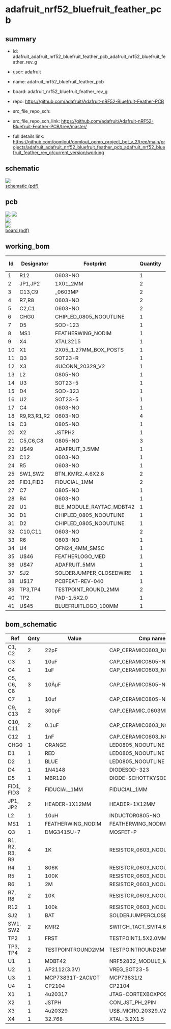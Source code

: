 # adafruit_nrf52_bluefruit_feather_pcb
 
## summary 
* id: adafruit_adafruit_nrf52_bluefruit_feather_pcb_adafruit_nrf52_bluefruit_feather_rev_g
* user: adafruit
* name: adafruit_nrf52_bluefruit_feather_pcb
* board: adafruit_nrf52_bluefruit_feather_rev_g
* repo: https://github.com/adafruit/Adafruit-nRF52-Bluefruit-Feather-PCB



* src_file_repo_sch: 
* src_file_repo_sch_link: https://github.com/adafruit/Adafruit-nRF52-Bluefruit-Feather-PCB/tree/master/
* full details link: https://github.com/oomlout/oomlout_oomp_project_bot_v_2/tree/main/projects/adafruit_adafruit_nrf52_bluefruit_feather_pcb_adafruit_nrf52_bluefruit_feather_rev_g/current_version/working  

## schematic  
![](working_schematic_600.png)  
[schematic (pdf)](working_schematic.pdf) 






















## pcb  
![](working_3d_600.png) 
![](working_3d_front_600.png)  
![](working_3d_back_600.png)  
![](working_600.png)  
[board (pdf)](working.pdf)  

## working_bom
| Id | Designator | Footprint | Quantity | Designation | Supplier and ref |  | None | 
| --- | --- | --- | --- | --- | --- | --- | --- | 
| 1 | R12 | 0603-NO | 1 | 100k |  |  | [''] | 
| 2 | JP1,JP2 | 1X01_2MM | 2 |  |  |  | [''] | 
| 3 | C13,C9 | _0603MP | 2 | 300pF |  |  | [''] | 
| 4 | R7,R8 | 0603-NO | 2 | 10K |  |  | [''] | 
| 5 | C2,C1 | 0603-NO | 2 | 22pF |  |  | [''] | 
| 6 | CHG0 | CHIPLED_0805_NOOUTLINE | 1 | ORANGE |  |  | [''] | 
| 7 | D5 | SOD-123 | 1 | MBR120 |  |  | [''] | 
| 8 | MS1 | FEATHERWING_NODIM | 1 | FEATHERWING_NODIM |  |  | [''] | 
| 9 | X4 | XTAL3215 | 1 | 32.768 |  |  | [''] | 
| 10 | X1 | 2X05_1.27MM_BOX_POSTS | 1 | 4u20317 |  |  | [''] | 
| 11 | Q3 | SOT23-R | 1 | DMG3415U-7 |  |  | [''] | 
| 12 | X3 | 4UCONN_20329_V2 | 1 | 4u20329 |  |  | [''] | 
| 13 | L2 | 0805-NO | 1 | 10uH |  |  | [''] | 
| 14 | U3 | SOT23-5 | 1 | MCP73831T-2ACI/OT |  |  | [''] | 
| 15 | D4 | SOD-323 | 1 | 1N4148 |  |  | [''] | 
| 16 | U2 | SOT23-5 | 1 | AP2112(3.3V) |  |  | [''] | 
| 17 | C4 | 0603-NO | 1 | 1uF |  |  | [''] | 
| 18 | R9,R3,R1,R2 | 0603-NO | 4 | 1K |  |  | [''] | 
| 19 | C3 | 0805-NO | 1 | 10uF |  |  | [''] | 
| 20 | X2 | JSTPH2 | 1 | JSTPH |  |  | [''] | 
| 21 | C5,C6,C8 | 0805-NO | 3 | 10ÂµF |  |  | [''] | 
| 22 | U$49 | ADAFRUIT_3.5MM | 1 |  |  |  | [''] | 
| 23 | C12 | 0603-NO | 1 | 1nF |  |  | [''] | 
| 24 | R5 | 0603-NO | 1 | 100K |  |  | [''] | 
| 25 | SW1,SW2 | BTN_KMR2_4.6X2.8 | 2 | KMR2 |  |  | [''] | 
| 26 | FID1,FID3 | FIDUCIAL_1MM | 2 | FIDUCIAL_1MM |  |  | [''] | 
| 27 | C7 | 0805-NO | 1 | 10uf |  |  | [''] | 
| 28 | R4 | 0603-NO | 1 | 806K |  |  | [''] | 
| 29 | U1 | BLE_MODULE_RAYTAC_MDBT42 | 1 | MDBT42 |  |  | [''] | 
| 30 | D1 | CHIPLED_0805_NOOUTLINE | 1 | RED |  |  | [''] | 
| 31 | D2 | CHIPLED_0805_NOOUTLINE | 1 | BLUE |  |  | [''] | 
| 32 | C10,C11 | 0603-NO | 2 | 0.1uF |  |  | [''] | 
| 33 | R6 | 0603-NO | 1 | 2M |  |  | [''] | 
| 34 | U4 | QFN24_4MM_SMSC | 1 | CP2104 |  |  | [''] | 
| 35 | U$46 | FEATHERLOGO_MED | 1 |  |  |  | [''] | 
| 36 | U$47 | ADAFRUIT_5MM | 1 |  |  |  | [''] | 
| 37 | SJ2 | SOLDERJUMPER_CLOSEDWIRE | 1 | BAT |  |  | [''] | 
| 38 | U$17 | PCBFEAT-REV-040 | 1 |  |  |  | [''] | 
| 39 | TP3,TP4 | TESTPOINT_ROUND_2MM | 2 |  |  |  | [''] | 
| 40 | TP2 | PAD-1.5X2.0 | 1 | FRST |  |  | [''] | 
| 41 | U$45 | BLUEFRUITLOGO_100MM | 1 |  |  |  | [''] | 


## bom_schematic
| Ref | Qnty | Value | Cmp name | Footprint | Description | Vendor | DNP | 
| --- | --- | --- | --- | --- | --- | --- | --- | 
| C1, C2 | 2 | 22pF | CAP_CERAMIC0603_NO | working:0603-NO |  |  |  | 
| C3 | 1 | 10uF | CAP_CERAMIC0805-NOOUTLINE | working:0805-NO |  |  |  | 
| C4 | 1 | 1uF | CAP_CERAMIC0603_NO | working:0603-NO |  |  |  | 
| C5, C6, C8 | 3 | 10ÂµF | CAP_CERAMIC0805-NOOUTLINE | working:0805-NO |  |  |  | 
| C7 | 1 | 10uf | CAP_CERAMIC0805-NOOUTLINE | working:0805-NO |  |  |  | 
| C9, C13 | 2 | 300pF | CAP_CERAMIC_0603MP | working:_0603MP |  |  |  | 
| C10, C11 | 2 | 0.1uF | CAP_CERAMIC0603_NO | working:0603-NO |  |  |  | 
| C12 | 1 | 1nF | CAP_CERAMIC0603_NO | working:0603-NO |  |  |  | 
| CHG0 | 1 | ORANGE | LED0805_NOOUTLINE | working:CHIPLED_0805_NOOUTLINE |  |  |  | 
| D1 | 1 | RED | LED0805_NOOUTLINE | working:CHIPLED_0805_NOOUTLINE |  |  |  | 
| D2 | 1 | BLUE | LED0805_NOOUTLINE | working:CHIPLED_0805_NOOUTLINE |  |  |  | 
| D4 | 1 | 1N4148 | DIODESOD-323 | working:SOD-323 |  |  |  | 
| D5 | 1 | MBR120 | DIODE-SCHOTTKYSOD-123 | working:SOD-123 |  |  |  | 
| FID1, FID3 | 2 | FIDUCIAL_1MM | FIDUCIAL_1MM | working:FIDUCIAL_1MM |  |  |  | 
| JP1, JP2 | 2 | HEADER-1X12MM | HEADER-1X12MM | working:1X01_2MM |  |  |  | 
| L2 | 1 | 10uH | INDUCTOR0805-NO | working:0805-NO |  |  |  | 
| MS1 | 1 | FEATHERWING_NODIM | FEATHERWING_NODIM | working:FEATHERWING_NODIM |  |  |  | 
| Q3 | 1 | DMG3415U-7 | MOSFET-P | working:SOT23-R |  |  |  | 
| R1, R2, R3, R9 | 4 | 1K | RESISTOR_0603_NOOUT | working:0603-NO |  |  |  | 
| R4 | 1 | 806K | RESISTOR_0603_NOOUT | working:0603-NO |  |  |  | 
| R5 | 1 | 100K | RESISTOR_0603_NOOUT | working:0603-NO |  |  |  | 
| R6 | 1 | 2M | RESISTOR_0603_NOOUT | working:0603-NO |  |  |  | 
| R7, R8 | 2 | 10K | RESISTOR_0603_NOOUT | working:0603-NO |  |  |  | 
| R12 | 1 | 100k | RESISTOR_0603_NOOUT | working:0603-NO |  |  |  | 
| SJ2 | 1 | BAT | SOLDERJUMPERCLOSED | working:SOLDERJUMPER_CLOSEDWIRE |  |  |  | 
| SW1, SW2 | 2 | KMR2 | SWITCH_TACT_SMT4.6X2.8 | working:BTN_KMR2_4.6X2.8 |  |  |  | 
| TP2 | 1 | FRST | TESTPOINT1.5X2.0MM_NOCREAM | working:PAD-1.5X2.0 |  |  |  | 
| TP3, TP4 | 2 | TESTPOINTROUND2MM | TESTPOINTROUND2MM | working:TESTPOINT_ROUND_2MM |  |  |  | 
| U1 | 1 | MDBT42 | NRF52832_MODULE_MDBT42 | working:BLE_MODULE_RAYTAC_MDBT42 |  |  |  | 
| U2 | 1 | AP2112(3.3V) | VREG_SOT23-5 | working:SOT23-5 |  |  |  | 
| U3 | 1 | MCP73831T-2ACI/OT | MCP73831/2 | working:SOT23-5 |  |  |  | 
| U4 | 1 | CP2104 | CP2104 | working:QFN24_4MM_SMSC |  |  |  | 
| X1 | 1 | 4u20317 | JTAG-CORTEXBOXPOSTS | working:2X05_1.27MM_BOX_POSTS |  |  |  | 
| X2 | 1 | JSTPH | CON_JST_PH_2PIN | working:JSTPH2 |  |  |  | 
| X3 | 1 | 4u20329 | USB_MICRO_20329_V2 | working:4UCONN_20329_V2 |  |  |  | 
| X4 | 1 | 32.768 | XTAL-3.2X1.5 | working:XTAL3215 |  |  |  | 



